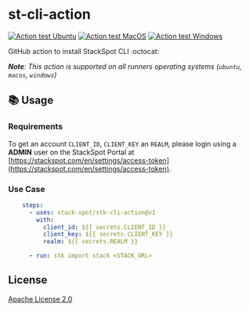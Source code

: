 # st-cli-action

[![Action test Ubuntu](https://github.com/stack-spot/stk-cli-action/actions/workflows/action-test-ubuntu.yml/badge.svg)](https://github.com/stack-spot/stk-cli-action/actions/workflows/action-test-ubuntu.yml) [![Action test MacOS](https://github.com/stack-spot/stk-cli-action/actions/workflows/action-test-macos.yml/badge.svg)](https://github.com/stack-spot/stk-cli-action/actions/workflows/action-test-macos.yml) [![Action test Windows](https://github.com/stack-spot/stk-cli-action/actions/workflows/action-test-windows.yml/badge.svg)](https://github.com/stack-spot/stk-cli-action/actions/workflows/action-test-windows.yml)

GitHub action to install StackSpot CLI :octocat:

_**Note**: This action is supported on all runners operating systems (`ubuntu`, `macos`, `windows`)_

## 📚 Usage

### Requirements

To get an account `CLIENT_ID`, `CLIENT_KEY` an `REALM`, please login using a **ADMIN** user on the StackSpot Portal at [https://stackspot.com/en/settings/access-token](https://stackspot.com/en/settings/access-token).

### Use Case

```yaml
    steps:
      - uses: stack-spot/stk-cli-action@v1
        with:
          client_id: ${{ secrets.CLIENT_ID }}
          client_key: ${{ secrets.CLIENT_KEY }}
          realm: ${{ secrets.REALM }}

      - run: stk import stack <STACK_URL>
```

## License

[Apache License 2.0](https://github.com/stack-spot/stk-cli-action/blob/main/LICENSE)
